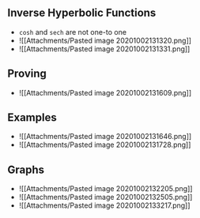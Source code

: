 ## Inverse Hyperbolic Functions
- `cosh` and `sech` are not one-to one
- ![[Attachments/Pasted image 20201002131320.png]]
- ![[Attachments/Pasted image 20201002131331.png]]

## Proving
- ![[Attachments/Pasted image 20201002131609.png]]

## Examples
- ![[Attachments/Pasted image 20201002131646.png]]
- ![[Attachments/Pasted image 20201002131728.png]]

## Graphs
- ![[Attachments/Pasted image 20201002132205.png]]
- ![[Attachments/Pasted image 20201002132505.png]]
- ![[Attachments/Pasted image 20201002133217.png]]